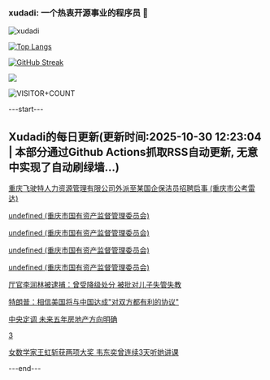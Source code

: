 ### xudadi: 一个热衷开源事业的程序员 👋

![xudadi](https://github-readme-stats-git-masterorgs-github-readme-stats-team.vercel.app/api?username=xudadi)

[![Top Langs](https://github-readme-stats.vercel.app/api/top-langs/?username=xudadi)](https://github.com/anuraghazra/github-readme-stats)

[![GitHub Streak](https://streak-stats.demolab.com?user=xudadi&locale=zh_Hans)](https://git.io/streak-stats)

![](https://raw.githubusercontent.com/xudadi/xudadi/main/assets/github-contribution-grid-snake.svg)

![VISITOR+COUNT](https://komarev.com/ghpvc/?username=xudadi&label=VISITOR+COUNT)


---start---

## Xudadi的每日更新(更新时间:2025-10-30 12:23:04 | 本部分通过Github Actions抓取RSS自动更新, 无意中实现了自动刷绿墙...)

[重庆飞驶特人力资源管理有限公司外派至某国企保洁员招聘启事 (重庆市公考雷达)](https://www.gongkaoleida.com/article/2667666)

[undefined (重庆市国有资产监督管理委员会)](https://dadilab.github.io/feeds/all.xml)

[undefined (重庆市国有资产监督管理委员会)](https://dadilab.github.io/feeds/all.xml)

[undefined (重庆市国有资产监督管理委员会)](https://dadilab.github.io/feeds/all.xml)

[undefined (重庆市国有资产监督管理委员会)](https://dadilab.github.io/feeds/all.xml)

[厅官李润林被逮捕：曾受降级处分 被批对儿子失管失教](https://m.163.com/news/article/KD2TO7CV051482MP.html)

[特朗普：相信美国将与中国达成"对双方都有利的协议"](https://m.163.com/news/article/KD3PTRTQ0514R9OJ.html)

[中央定调 未来五年房地产方向明确](https://m.163.com/news/article/KD2M6KNS053469LG.html)

[3](https://m.163.com/touch/news/sub/domestic)

[女数学家王虹斩获两项大奖 韦东奕曾连续3天听她讲课](https://m.163.com/news/article/KD2IJT4Q0514R9OJ.html)

---end---
